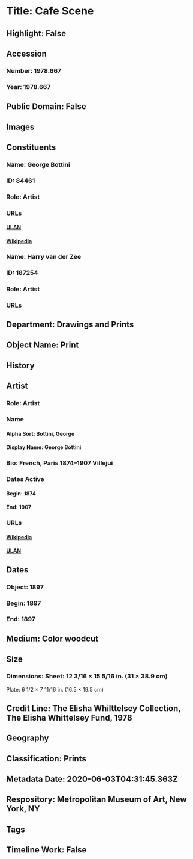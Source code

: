 # Title: Cafe Scene
## Highlight: False
## Accession
### Number: 1978.667
### Year: 1978.667
## Public Domain: False
## Images
## Constituents
### Name: George Bottini
### ID: 84461
### Role: Artist
### URLs
#### [ULAN](http://vocab.getty.edu/page/ulan/500007826)
#### [Wikipedia](https://www.wikidata.org/wiki/Q3102334)
### Name: Harry van der Zee
### ID: 187254
### Role: Artist
### URLs
## Department: Drawings and Prints
## Object Name: Print
## History
## Artist
### Role: Artist
### Name
#### Alpha Sort: Bottini, George
#### Display Name: George Bottini
### Bio: French, Paris 1874–1907 Villejui
### Dates Active
#### Begin: 1874
#### End: 1907
### URLs
#### [Wikipedia](https://www.wikidata.org/wiki/Q3102334)
#### [ULAN](http://vocab.getty.edu/page/ulan/500007826)
## Dates
### Object: 1897
### Begin: 1897
### End: 1897
## Medium: Color woodcut
## Size
### Dimensions: Sheet: 12 3/16 × 15 5/16 in. (31 × 38.9 cm)
Plate: 6 1/2 × 7 11/16 in. (16.5 × 19.5 cm)
## Credit Line: The Elisha Whilttelsey Collection, The Elisha Whittelsey Fund, 1978
## Geography
## Classification: Prints
## Metadata Date: 2020-06-03T04:31:45.363Z
## Respository: Metropolitan Museum of Art, New York, NY
## Tags
## Timeline Work: False
